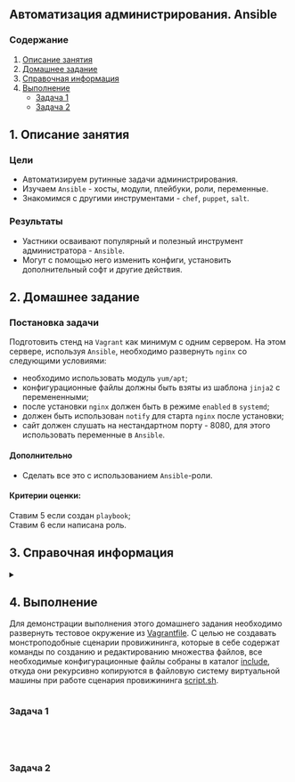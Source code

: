 ## Автоматизация администрирования. Ansible
### Содержание
1. [Описание занятия](#description)  
2. [Домашнее задание](#homework)  
3. [Справочная информация](#info)  
4. [Выполнение](#exec)  
    - [Задача 1](#task1)  
    - [Задача 2](#task2)   

## 1. Описание занятия <a name="description"></a>
### Цели
- Автоматизируем рутинные задачи администрирования.  
- Изучаем `Ansible` - хосты, модули, плейбуки, роли, переменные.  
- Знакомимся с другими инструментами - `chef`, `puppet`, `salt`.

### Результаты  
- Уастники осваивают популярный и полезный инструмент администратора - `Ansible`.  
- Могут с помощью него изменить конфиги, установить дополнительный софт и другие действия.  

## 2. Домашнее задание  <a name="homework"></a>
### Постановка задачи 
Подготовить стенд на `Vagrant` как минимум с одним сервером. На этом сервере, используя `Ansible`, необходимо развернуть `nginx` со следующими условиями:
- необходимо использовать модуль `yum/apt`;  
- конфигурационные файлы должны быть взяты из шаблона `jinja2` с перемененными;  
- после установки `nginx` должен быть в режиме `enabled` в `systemd`;  
- должен быть использован `notify` для старта `nginx` после установки;  
- сайт должен слушать на нестандартном порту - 8080, для этого использовать переменные в `Ansible`.  
#### Дополнительно
- Сделать все это с использованием `Ansible`-роли.  

#### Критерии оценки:  
Ставим 5 если создан `playbook`;  
Ставим 6 если написана роль.  

## 3. Справочная информация <a name="info"></a>  

<details>
    <summary></summary>

#### System V



#### systemd

`
```bash
```
```console
```
```bash
```
```

```

</details>

## 4. Выполнение <a name="exec"></a>  
Для демонстрации выполнения этого домашнего задания необходимо развернуть тестовое окружение из [Vagrantfile](https://github.com/che-a/OTUS_LinuxAdministrator/blob/master/lesson_08/Vagrantfile). С целью не создавать монстроподобные сценарии провижининга, которые в себе содержат команды по созданию и редактированию множества файлов, все необходимые конфигурационные файлы собраны в каталог [include](https://github.com/che-a/OTUS_LinuxAdministrator/tree/master/lesson_08/include), откуда они рекурсивно копируются в файловую систему виртуальной машины при работе сценария провижининга [script.sh](https://github.com/che-a/OTUS_LinuxAdministrator/blob/master/lesson_08/script.sh).
```console

```


### Задача 1 <a name="task1"></a>  


```bash
```
```console

```

```bash
```
```console

```

### Задача 2 <a name="task2"></a>  

```bash
```
```console

```
  
```bash
```
```console

```

```bash

```
```console

```
